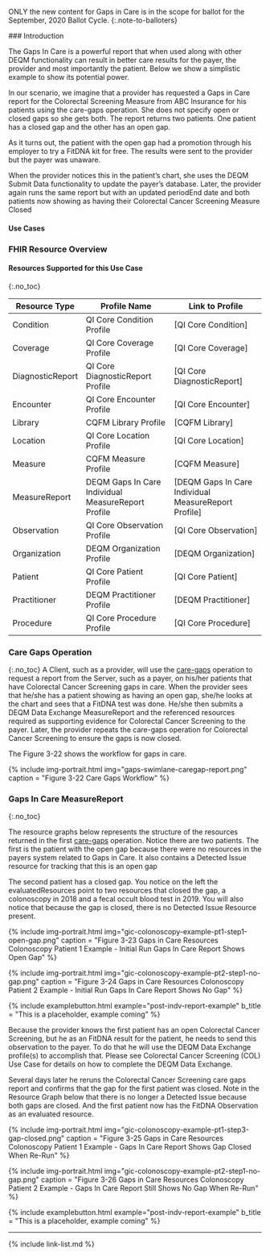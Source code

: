 
ONLY the new content for Gaps in Care is in the scope for ballot for the September, 2020 Ballot Cycle.
{:.note-to-balloters}

<div class="new-content" markdown="1">
###  Introduction

The Gaps In Care is a powerful report that when used along with other DEQM functionality can result in better care results for the payer, the provider and most importantly the patient.  Below we show a simplistic example to show its potential power.

In our scenario, we imagine that a provider has requested a Gaps in Care report for the Colorectal Screening Measure  from ABC Insurance for his patients using the care-gaps operation.  She does not specify open or closed gaps so she gets both. The report returns two patients.  One patient has a closed gap and the other has an open gap.

As it turns out, the patient with the open gap had a promotion through his employer to try a FitDNA kit for free.  The results were sent to the provider but the payer was unaware.

When the provider notices this in the patient’s chart, she uses the DEQM Submit Data functionality to update the payer’s database.
Later, the provider again runs the same report but with an updated periodEnd date and both patients now showing as having their Colorectal Cancer Screening Measure Closed

#### Use Cases

### FHIR Resource Overview

#### Resources Supported for this Use Case
{:.no_toc}

|Resource Type|Profile Name|Link to Profile|
|---|---|---|
|Condition|QI Core Condition Profile|[QI Core Condition]|
|Coverage|QI Core Coverage Profile|[QI Core Coverage]|
|DiagnosticReport|QI Core DiagnosticReport Profile|[QI Core DiagnosticReport]|
|Encounter|QI Core Encounter Profile|[QI Core Encounter]|
|Library|CQFM Library Profile|[CQFM Library]|
|Location|QI Core Location Profile|[QI Core Location]|
|Measure|CQFM Measure Profile|[CQFM Measure]|
|MeasureReport|DEQM Gaps In Care Individual MeasureReport Profile|[DEQM Gaps In Care Individual MeasureReport Profile]|
|Observation|QI Core Observation Profile|[QI Core Observation]|
|Organization|DEQM Organization Profile|[DEQM Organization]|
|Patient|QI Core Patient Profile|[QI Core Patient]|
|Practitioner|DEQM Practitioner Profile|[DEQM Practitioner]|
|Procedure|QI Core Procedure Profile|[QI Core Procedure]|

### Care Gaps Operation
{:.no_toc}
A Client, such as a provider, will use the [care-gaps](OperationDefinition-care-gaps.html) operation to request a report from the Server, such as a payer, on his/her patients that have Colorectal Cancer Screening gaps in care. When the provider sees that he/she has a patient showing as having an open gap, she/he looks at the chart and sees that a FitDNA test was done. He/she then submits a DEQM Data Exchange MeasureReport and the referenced resources required as supporting evidence for Colorectal Cancer Screening to the payer. Later, the provider repeats the care-gaps operation for Colorectal Cancer Screening to ensure the gaps is now closed.

The Figure 3-22 shows the workflow for gaps in care.

{% include img-portrait.html img="gaps-swimlane-caregap-report.png" caption = "Figure 3-22 Care Gaps Workflow" %}

### Gaps In Care MeasureReport
{:.no_toc}

The resource graphs below represents the structure of the resources returned in the first [care-gaps](OperationDefinition-care-gaps.html) operation.  Notice there are two patients.  The first is the patient with the open gap because there were no resources in the payers system related to Gaps in Care.  It also contains a Detected Issue resource for tracking that this is an open gap

The second patient has a closed gap.  You notice on the left the evaluatedResources point to two resources that closed the gap, a colonoscopy in 2018 and a fecal occult blood test in 2019.  You will also notice that because the gap is closed, there is no Detected Issue Resource present.

{% include img-portrait.html img="gic-colonoscopy-example-pt1-step1-open-gap.png" caption = "Figure 3-23 Gaps in Care Resources Colonoscopy Patient 1 Example - Initial Run Gaps In Care Report Shows Open Gap" %}

{% include img-portrait.html img="gic-colonoscopy-example-pt2-step1-no-gap.png" caption = "Figure 3-24 Gaps in Care Resources Colonoscopy Patient 2 Example - Initial Run Gaps In Care Report Shows No Gap" %}

{% include examplebutton.html example="post-indv-report-example" b_title = "This is a placeholder, example coming" %}

Because the provider knows the first patient has an open Colorectal Cancer Screening, but he as an FitDNA result for the patient, he needs to send this observation to the payer.  To do that he will use the DEQM Data Exchange profile(s) to accomplish that. Please see Colorectal Cancer Screening (COL) Use Case for details on how to complete the DEQM Data Exchange.

Several days later he reruns the Colorectal Cancer Screening care gaps report and confirms that the gap for the first patient was closed.  Note in the Resource Graph below that there is no longer a Detected Issue because both gaps are closed.  And the first patient now has the FitDNA Observation as an evaluated resource.

{% include img-portrait.html img="gic-colonoscopy-example-pt1-step3-gap-closed.png" caption = "Figure 3-25 Gaps in Care Resources Colonoscopy Patient 1 Example - Gaps In Care Report Shows Gap Closed When Re-Run" %}

{% include img-portrait.html img="gic-colonoscopy-example-pt2-step1-no-gap.png" caption = "Figure 3-26 Gaps in Care Resources Colonoscopy Patient 2 Example - Gaps In Care Report Still Shows No Gap When Re-Run" %}

{% include examplebutton.html example="post-indv-report-example" b_title = "This is a placeholder, example coming" %}

---
</div>
{% include link-list.md %}
